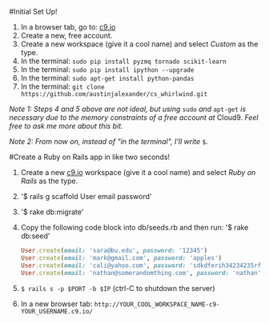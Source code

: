 #Initial Set Up!

1. In a browser tab, go to: <a href="https://c9.io/" target="_blank">c9.io</a>
2. Create a new, free account.
3. Create a new workspace (give it a cool name) and select _Custom_ as the type.
4. In the terminal: `sudo pip install pyzmq tornado scikit-learn`
5. In the terminal: `sudo pip install ipython --upgrade`
6. In the terminal: `sudo apt-get install python-pandas`
7. In the terminal: `git clone https://github.com/austinjalexander/cs_whirlwind.git`

_Note 1: Steps 4 and 5 above are not ideal, but using_ `sudo` _and_ `apt-get` _is necessary due to the memory constraints of a free account at_ Cloud9. _Feel free to ask me more about this bit._

_Note 2: From now on, instead of "in the terminal", I'll write_ `$`.


#Create a Ruby on Rails app in like two seconds!

1. Create a new <a href="https://c9.io/" target="_blank">c9.io</a> workspace (give it a cool name) and select _Ruby on Rails_ as the type.
2. '$ rails g scaffold User email password'
3. '$ rake db:migrate'
4. Copy the following code block into db/seeds.rb and then run: '$ rake db:seed'  

    ```ruby
    User.create(email: 'sara@bu.edu', password: '12345')
    User.create(email: 'mark@gmail.com', password: 'apples')
    User.create(email: 'cali@yahoo.com', password: 'sdkdferih34234235rfkdfkhsdf')
    User.create(email: 'nathan@somerandomthing.com', password: 'nathan')
    ```

5. `$ rails s -p $PORT -b $IP` (ctrl-C to shutdown the server)
6. In a new browser tab: `http://YOUR_COOL_WORKSPACE_NAME-c9-YOUR_USERNAME.c9.io/`
